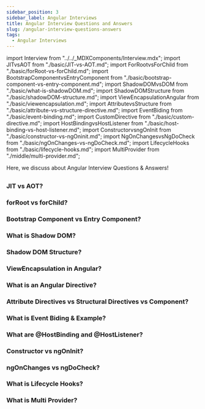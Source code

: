 ```yaml
---
sidebar_position: 3
sidebar_label: Angular Interviews
title: Angular Interview Questions and Answers
slug: /angular-interview-questions-answers
tags:
  - Angular Interviews
---
```


import Interview from "../../_MDXComponents/Interview.mdx";
import JITvsAOT from "./basic/JIT-vs-AOT.md";
import ForRootvsForChild from "./basic/forRoot-vs-forChild.md";
import BootstrapComponentvsEntryComponent from "./basic/bootstrap-component-vs-entry-component.md";
import ShadowDOMvsDOM from "./basic/what-is-shadowDOM.md";
import ShadowDOMStructure from "./basic/shadowDOM-structure.md";
import ViewEncapsulationAngular from "./basic/viewencapsulation.md";
import AttributevsStructure from "./basic/attribute-vs-structure-directive.md";
import EventBiding from "./basic/event-binding.md";
import CustomDirective from "./basic/custom-directive.md";
import HostBindingvsHostListener from "./basic/host-binding-vs-host-listener.md";
import ConstructorvsngOnInit from "./basic/constructor-vs-ngOninit.md";
import NgOnChangesvsNgDoCheck from "./basic/ngOnChanges-vs-ngDoCheck.md";
import LifecycleHooks from "./basic/lifecycle-hooks.md";
import MultiProvider from "./middle/multi-provider.md";

Here, we discuss about Angular Interview Questions & Answers!

## 

<Interview level="Intermediate">

  ### JIT vs AOT?
  <JITvsAOT />
</Interview>

<Interview>

  ### forRoot vs forChild?
  <ForRootvsForChild />
</Interview>

<Interview>

  ### Bootstrap Component vs Entry Component?
  <BootstrapComponentvsEntryComponent />
</Interview>

<Interview>

  ### What is Shadow DOM?
  <ShadowDOMvsDOM />
</Interview>

<Interview>

  ### Shadow DOM Structure?
  <ShadowDOMStructure />
</Interview>

<Interview>

  ### ViewEncapsulation in Angular?
  <ViewEncapsulationAngular />
</Interview>

<Interview>

  ### What is an Angular Directive?
  <CustomDirective />
</Interview>

<Interview>

  ### Attribute Directives vs Structural Directives vs Component?
  <AttributevsStructure />
</Interview>

<Interview>

  ### What is Event Biding & Example?
  <EventBiding />
</Interview>

<Interview>

  ### What are @HostBinding and @HostListener?
  <HostBindingvsHostListener />
</Interview>

<Interview>

  ### Constructor vs ngOnInit?
  <ConstructorvsngOnInit />
</Interview>

<Interview>

  ### ngOnChanges vs ngDoCheck?
  <NgOnChangesvsNgDoCheck />
</Interview>

<Interview>

  ### What is Lifecycle Hooks?
  <LifecycleHooks />
</Interview>

<Interview>

  ### What is Multi Provider?
  <MultiProvider />
</Interview>
